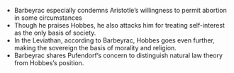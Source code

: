 - Barbeyrac especially condemns Aristotle’s willingness to permit abortion in some circumstances
- Though he praises Hobbes, he also attacks him for treating self-interest as the only basis of society. 
- In the Leviathan, according to Barbeyrac, Hobbes goes even further, making the sovereign the basis of morality and religion.
- Barbeyrac shares Pufendorf’s concern to distinguish natural law theory from Hobbes’s position. 